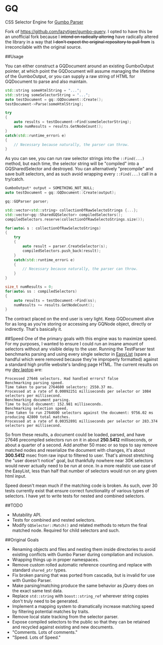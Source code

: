 # GQ
CSS Selector Engine for [Gumbo Parser](https://github.com/google/gumbo-parser)

Fork of https://github.com/lazytiger/gumbo-query. I opted to have this be an unofficial fork because I ~~intend on radically altering~~ have radically altered the library in a way that ~~I don't expect the original repository to pull from~~ is irreconcilable with the original source.

##Usage

You can either construct a GQDocument around an existing GumboOutput pointer, at which point the GQDocument will assume managing the lifetime of the GumboOutput, or you can supply a raw string of HTML for GQDocument to parse and also maintain.
```c++
std::string someHtmlString = "...";
std::string someSelectorString = "...";
auto testDocument = gq::GQDocument::Create();
testDocument->Parse(someHtmlString);

try
{
    auto results = testDocument->Find(someSelectorString);
    auto numResults = results.GetNodeCount();
}
catch(std::runtime_error& e)
{
    // Necessary because naturally, the parser can throw.
}
```

As you can see, you can run raw selector strings into the `::Find(...)` method, but each time, the selector string will be "compiled" into a GQSharedSelector and destroyed. You can alternatively "precompile" and save built selectors, and as such avoid wrapping every `::Find(...)` call in a try/catch.

```c++
GumboOutput* output = SOMETHING_NOT_NULL;
auto testDocument = gq::GQDocument::Create(output);

gq::GQParser parser;

std::vector<std::string> collectionOfRawSelectoStrings {...};
std::vector<gq::SharedGQSelector> compiledSelectors();
compiledSelectors.reserve(collectionOfRawSelectoStrings.size());

for(auto& s : collectionOfRawSelectoStrings)
{
    try
    {
        auto result = parser.CreateSelector(s);
        compiledSelectors.push_back(result);
    }
    catch(std::runtime_error& e)
    {
        // Necessary because naturally, the parser can throw.
    }
}

size_t numResults = 0;
for(auto& ss : compiledSelectors)
{
    auto results = testDocument->Find(ss);
    numResults += results.GetNodeCount();
}
```

The contract placed on the end user is very light. Keep GQDocument alive for as long as you're storing or accessing any GQNode object, directly or indirectly. That's basically it.

##Speed
One of the primary goals with this engine was to maximize speed. For my purposes, I wanted to ensure I could run an insane amount of selectors without any visible delay to the user. Running the TestParser test benchmarks parsing and using every single selector in [EasyList](https://easylist.adblockplus.org/en/) (spare a handful which were removed because they're improperly formatted) against a standard high profile website's landing page HTML. The current results on my [dev laptop](https://www.asus.com/ca-en/ROG-Republic-Of-Gamers/ASUS_ROG_G750JM/) are:

```
Processed 27646 selectors. Had handled errors? false
Benchmarking parsing speed.
Time taken to parse 2764600 selectors: 2550.37 ms.
Processed at a rate of 0.00092251 milliseconds per selector or 1084 selectors per millisecond.
Benchmarking document parsing.
Time to build document: 152.981 milliseconds.
Benchmarking selection speed.
Time taken to run 2764600 selectors against the document: 9756.02 ms producing 42800 total matches.
Processed at a rate of 0.00352891 milliseconds per selector or 283.374 selectors per millisecond.
```

So from these results, a document could be loaded, parsed, and have 27646 precompiled selectors run on it in about **250.5412** milliseconds, or about a quarter of a second. Add another 50 msec or so tops to say remove matched nodes and reserialize the document with changes, it's about **300.5412** msec from raw input to filtered to user. That's almost stretching the "user doesn't notice" goal, but thankfully nowhere near 30K selectors would never actually need to be run at once. In a more realistic use case of the EasyList, less than half that number of selectors would run on any given html input.

Speed doesn't mean much if the matching code is broken. As such, over 30 tests currently exist that ensure correct functionality of various types of selectors. I have yet to write tests for nested and combined selectors.

##TODO
 - Mutability API.
 - Tests for combined and nested selectors.
 - Modify `GQSelector::Match()` and related methods to return the final matched node. Required for child selectors and such.

##Original Goals  
 - Renaming objects and files and nesting them inside directories to avoid existing conflicts with Gumbo Parser during compilation and inclusion.
 - Wrapping things up in proper namespaces.
 - Remove custom rolled automatic reference counting and replace with standard `shared_ptr` types.  
 - Fix broken parsing that was ported from cascadia, but is invalid for use with Gumbo Parser.
 - Make parsing/matching produce the same behavior as jQuery does on the exact same test data.
 - Replace `std::string` with `boost::string_ref` wherever string copies don't truly need to be generated.  
 - Implement a mapping system to dramatically increase matching speed by filtering potential matches by traits.
 - Remove local state tracking from the selector parser.
 - Expose compiled selectors to the public so that they can be retained and recycled against existing and new documents.
 - "Comments. Lots of comments."
 - "Speed. Lots of Speed."
